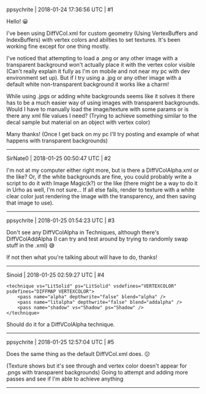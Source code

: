 ppsychrite | 2018-01-24 17:36:56 UTC | #1

Hello! :grinning:

I've been using DiffVCol.xml for custom geometry (Using VertexBuffers and IndexBuffers) with vertex colors and abilties to set textures. It's been working fine except for one thing mostly. 

I've noticed that attempting to load a .png or any other image with a transparent background won't actually place it with the vertex color visible (Can't really explain it fully as I'm on mobile and not near my pc with dev environment set up). But if I try using a .jpg or any other image with a default white non-transparent background it works like a charm! 

While using .jpgs or adding white backgrounds seems like it solves it there has to be a much easier way of using images with transparent backgrounds. Would I have to manually load the image/texture with some params or is there any xml file values I need? (Trying to achieve something similar to the decal sample but material on an object with vertex color)

Many thanks! (Once I get back on my pc I'll try posting and example of what happens with transparent backgrounds)

-------------------------

SirNate0 | 2018-01-25 00:50:47 UTC | #2

I'm not at my computer either right more, but is there a DiffVColAlpha.xml or the like? Or, if the white backgrounds are fine, you could probably write a script to do it with Image Magic(k?) or the like (there might be a way to do it in Urho as well, I'm not sure... If all else fails, render to texture with a white clear color just rendering the image with the transparency, and then saving that image to use).

-------------------------

ppsychrite | 2018-01-25 01:54:23 UTC | #3

Don't see any DiffVColAlpha in Techniques, although there's DiffVColAddAlpha (I can try and test around by trying to randomly swap stuff in the .xml) :sweat_smile:

If not then what you're talking about will have to do, thanks!

-------------------------

Sinoid | 2018-01-25 02:59:27 UTC | #4

    <technique vs="LitSolid" ps="LitSolid" vsdefines="VERTEXCOLOR" psdefines="DIFFMAP VERTEXCOLOR">
        <pass name="alpha" depthwrite="false" blend="alpha" />
        <pass name="litalpha" depthwrite="false" blend="addalpha" />
        <pass name="shadow" vs="Shadow" ps="Shadow" />
    </technique>

Should do it for a DiffVColAlpha technique.

-------------------------

ppsychrite | 2018-01-25 12:57:04 UTC | #5

Does the same thing as the default DiffVCol.xml does. :confused: 

(Texture shows but it's see through and vertex color doesn't appear for .pngs with transparent backgrounds)
Going to attempt and adding more passes and see if I'm able to achieve anything

-------------------------

